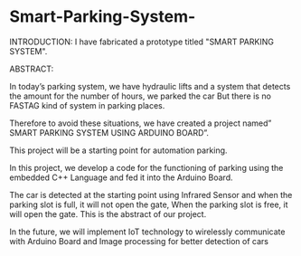 # Smart-Parking-System-
INTRODUCTION:
I have fabricated a prototype titled "SMART PARKING SYSTEM".

ABSTRACT:

In today’s parking system, we have hydraulic lifts and a system that detects the amount 
for the number of hours, we parked the car But there is no FASTAG kind of system in 
parking places.

Therefore to avoid these situations, we have created a project named” SMART 
PARKING SYSTEM USING ARDUINO BOARD”. 

This project will be a starting point 
for automation parking.

In this project, we develop a code for the functioning of parking 
using the embedded C++ Language and fed it into the Arduino Board.

The car is detected 
at the starting point using Infrared Sensor and when the parking slot is full, it will not 
open the gate, When the parking slot is free, it will open the gate. This is the abstract of 
our project.

In the future, we will implement IoT technology to wirelessly communicate with Arduino 
Board and Image processing for better detection of cars
